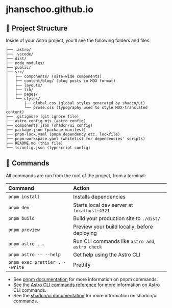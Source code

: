 # jhanschoo.github.io

## 🚀 Project Structure

Inside of your Astro project, you'll see the following folders and files:

```text
├── .astro/
├── .vscode/
├── dist/
├── node_modules/
├── public/
├── src/
│   ├── components/ (site-wide components)
│   ├── content/blog/ (blog posts in MDX format)
│   ├── layouts/
│   ├── lib/
│   ├── pages/
│   └── styles/
│       ├── global.css (global styles generated by shadcn/ui)
│       └── prose.css (typography used to style MDX-translated content)
├── .gitignore (git ignore file)
├── astro.config.mjs (astro config)
├── components.json (shadcn/ui config)
├── package.json (package manifest)
├── pnpm-lock.yaml (pnpm dependency etc. lockfile)
├── pnpm-workspace.yaml (whitelist for dependencies' scripts)
├── README.md (this file)
└── tsconfig.json (typescript config)
```

## 🧞 Commands

All commands are run from the root of the project, from a terminal:

| Command                        | Action                                           |
| :----------------------------- | :----------------------------------------------- |
| `pnpm install`                 | Installs dependencies                            |
| `pnpm dev`                     | Starts local dev server at `localhost:4321`      |
| `pnpm build`                   | Build your production site to `./dist/`          |
| `pnpm preview`                 | Preview your build locally, before deploying     |
| `pnpm astro ...`               | Run CLI commands like `astro add`, `astro check` |
| `pnpm astro -- --help`         | Get help using the Astro CLI                     |
| `pnpm exec prettier . --write` | Prettify                                         |

- See [pnpm documentation](https://pnpm.io/) for more information on pnpm commands.
- See the [Astro CLI commands reference](https://docs.astro.build/en/reference/cli-reference/) for more information on Astro CLI commands.
- See the [shadcn/ui documentation](https://ui.shadcn.com/docs/cli) for more information on shadcn/ui commands.
